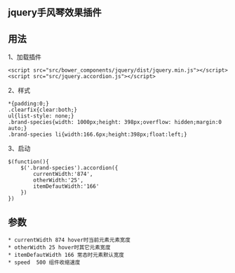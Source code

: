 ## jquery手风琴效果插件
## 用法

1、加载插件

    <script src="src/bower_components/jquery/dist/jquery.min.js"></script>
    <script src="src/jquery.accordion.js"></script>

2、样式

    *{padding:0;}
    .clearfix{clear:both;}
    ul{list-style: none;}
    .brand-species{width: 1000px;height: 398px;overflow: hidden;margin:0 auto;}
    .brand-species li{width:166.6px;height:398px;float:left;}

3、启动

    $(function(){
        $('.brand-species').accordion({
            currentWidth:'874',
            otherWidth:'25',
            itemDefautWidth:'166'
        })
    })
## 参数

    * currentWidth 874 hover时当前元素元素宽度
    * otherWidth 25 hover时其它元素宽度
    * itemDefautWidth 166 常态时元素默认宽度
    * speed  500 组件收缩速度
